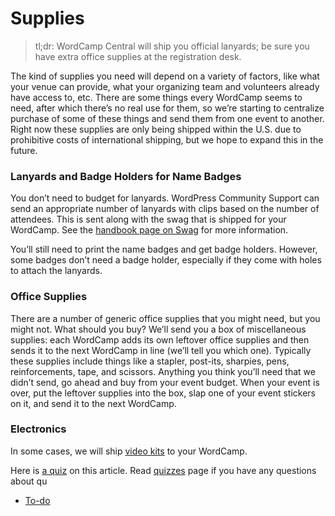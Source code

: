 # Supplies

> tl;dr: WordCamp Central will ship you official lanyards; be sure you have extra office supplies at the registration desk.

The kind of supplies you need will depend on a variety of factors, like what your venue can provide, what your organizing team and volunteers already have access to, etc. There are some things every WordCamp seems to need, after which there’s no real use for them, so we’re starting to centralize purchase of some of these things and send them from one event to another. Right now these supplies are only being shipped within the U.S. due to prohibitive costs of international shipping, but we hope to expand this in the future.

### Lanyards and Badge Holders for Name Badges

You don’t need to budget for lanyards. WordPress Community Support can send an appropriate number of lanyards with clips based on the number of attendees. This is sent along with the swag that is shipped for your WordCamp. See the [handbook page on Swag](https://make.wordpress.org/community/handbook/wordcamp-organizer/planning-details/swag/) for more information.

You’ll still need to print the name badges and get badge holders. However, some badges don’t need a badge holder, especially if they come with holes to attach the lanyards.

### Office Supplies

There are a number of generic office supplies that you might need, but you might not. What should you buy? We’ll send you a box of miscellaneous supplies: each WordCamp adds its own leftover office supplies and then sends it to the next WordCamp in line (we’ll tell you which one). Typically these supplies include things like a stapler, post-its, sharpies, pens, reinforcements, tape, and scissors. Anything you think you’ll need that we didn’t send, go ahead and buy from your event budget. When your event is over, put the leftover supplies into the box, slap one of your event stickers on it, and send it to the next WordCamp.

### Electronics

In some cases, we will ship [video kits](https://plan.wordcamp.org/video/ "Video") to your WordCamp.

Here is [a quiz](https://community-self-training.mystagingwebsite.com/quiz/supplies-2/) on this article. Read [quizzes](https://make.wordpress.org/community/handbook/wordcamp-organizer/quizzes/) page if you have any questions about qu

*   [To-do](# "To-do")